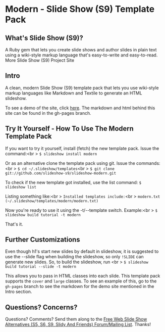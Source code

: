 # Modern - Slide Show (S9) Template Pack

## What's Slide Show (S9)?
A Ruby gem that lets you create slide shows and author slides in plain text
using a wiki-style markup language that's easy-to-write and easy-to-read. More
Slide Show (S9) Project Site

## Intro
A clean, modern Slide Show (S9) template pack that lets you use wiki-style
markup languages like Markdown and Textile to generate an HTML slideshow.

To see a demo of the site, click
[here](http://jusjmkim.github.io/slideshow-modern/). The markdown and html
behind this site can be found in the gh-pages branch.

## Try It Yourself - How To Use The Modern Template Pack
If you want to try it yourself, install (fetch) the new template pack. Issue the
command:<br \>
`$ slideshow install modern`

Or as an alternative clone the template pack using git. Issue the commands:<br \>
`$ cd ~/.slideshow/templates`<br \>
`$ git clone git://github.com/slideshow-s9/slideshow-modern.git`

To check if the new template got installed, use the list command:
`$ slideshow list`

Listing something like:<br \>
`Installed templates include:`<br \>
`modern.txt (~/.slideshow/templates/modern/modern.txt)`

Now you're ready to use it using the -t/--template switch. Example:<br \>
`$ slideshow build tutorial -t modern`

That's it.

## Further Customizations
Even though h1's start new slides by default in slideshow, it is suggested to
use the --slide flag when building the slideshow, so only `!SLIDE` can generate
new slides. So, to build the slideshow, run <br \>
`$ slideshow build tutorial --slide -t modern`

This allows you to pass in HTML classes into each slide. This template pack
supports the `cover` and `large` classes. To see an example of this, go to the
`gh-pages` branch to see the markdown for the demo site mentioned in the Intro
section.

## Questions? Concerns?
Questions? Comments? Send them along to the [Free Web Slide Show Alternatives
(S5, S6, S9, Slidy And Friends) Forum/Mailing
List](https://groups.google.com/forum/#!forum/wwwmake). Thanks!

